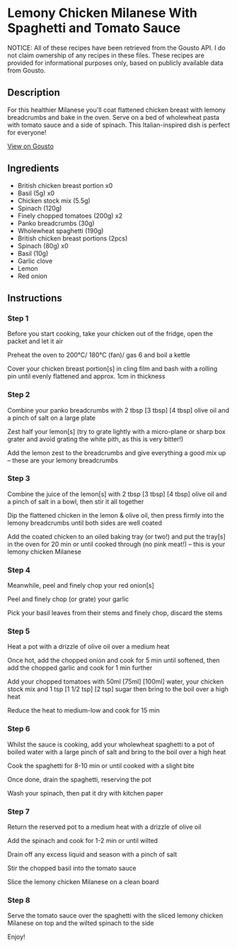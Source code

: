 # Lemony Chicken Milanese With Spaghetti and Tomato Sauce

NOTICE: All of these recipes have been retrieved from the Gousto API. I do not claim ownership of any recipes in these files. These recipes are provided for informational purposes only, based on publicly available data from Gousto.

## Description

For this healthier Milanese you'll coat flattened chicken breast with lemony breadcrumbs and bake in the oven. Serve on a bed of wholewheat pasta with tomato sauce and a side of spinach. This Italian-inspired dish is perfect for everyone!

[View on Gousto](https://www.gousto.co.uk/recipes/cookbook/protein-packed-chicken-milanese)

## Ingredients

- British chicken breast portion x0
- Basil (5g) x0
- Chicken stock mix (5.5g)
- Spinach (120g)
- Finely chopped tomatoes (200g) x2
- Panko breadcrumbs (30g)
- Wholewheat spaghetti (190g)
- British chicken breast portions (2pcs)
- Spinach (80g) x0
- Basil (10g)
- Garlic clove
- Lemon
- Red onion

## Instructions


### Step 1

Before you start cooking, take your chicken out of the fridge, open the packet and let it air

Preheat the oven to 200°C/ 180°C (fan)/ gas 6 and boil a kettle

Cover your chicken breast portion[s] in cling film and bash with a rolling pin until evenly flattened and approx. 1cm in thickness


### Step 2

Combine your panko breadcrumbs with 2 tbsp <span class="text-purple">[3 tbsp] </span><span class="text-danger">[4 tbsp]</span> olive oil and a pinch of salt on a large plate

Zest half your lemon[s] (try to grate lightly with a micro-plane or sharp box grater and avoid grating the white pith, as this is very bitter!)

Add the lemon zest to the breadcrumbs and give everything a good mix up – these are your lemony breadcrumbs


### Step 3

Combine the juice of the lemon[s] with 2 tbsp <span class="text-purple">[3 tbsp] </span><span class="text-danger">[4 tbsp]</span> olive oil and a pinch of salt in a bowl, then stir it all together

Dip the flattened chicken in the lemon & olive oil, then press firmly into the lemony breadcrumbs until both sides are well coated

Add the coated chicken to an oiled baking tray (or two!) and put the tray[s] in the oven for 20 min or until cooked through (no pink meat!) – this is your lemony chicken Milanese


### Step 4

Meanwhile, peel and finely chop your red onion[s]

Peel and finely chop (or grate) your garlic

Pick your basil leaves from their stems and finely chop, discard the stems


### Step 5

Heat a pot with a drizzle of olive oil over a medium heat

Once hot, add the chopped onion and cook for 5 min until softened, then add the chopped garlic and cook for 1 min further

Add your chopped tomatoes with 50ml <span class="text-purple">[75ml]</span> <span class="text-danger">[100ml]</span> water, your chicken stock mix and 1 tsp <span class="text-purple">[1 1/2 tsp] <span class="text-danger">[2 tsp]</span> </span>sugar then bring to the boil over a high heat

Reduce the heat to medium-low and cook for 15 min


### Step 6

Whilst the sauce is cooking, add your wholewheat spaghetti to a pot of boiled water with a large pinch of salt and bring to the boil over a high heat

Cook the spaghetti for 8-10 min or until cooked with a slight bite

Once done, drain the spaghetti, reserving the pot

Wash your spinach, then pat it dry with kitchen paper


### Step 7

Return the reserved pot to a medium heat with a drizzle of olive oil

Add the spinach and cook for 1-2 min or until wilted

Drain off any excess liquid and season with a pinch of salt

Stir the chopped basil into the tomato sauce

Slice the lemony chicken Milanese on a clean board

### Step 8

Serve the tomato sauce over the spaghetti with the sliced lemony chicken Milanese on top and the wilted spinach to the side

Enjoy!

